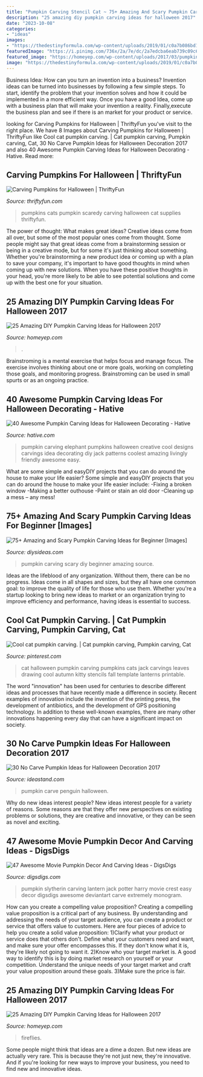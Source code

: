```yaml
---
title: "Pumpkin Carving Stencil Cat ~ 75+ Amazing And Scary Pumpkin Carving Ideas For Beginner [images]"
description: "25 amazing diy pumpkin carving ideas for halloween 2017"
date: "2023-10-08"
categories:
- "ideas"
images:
- "https://thedestinyformula.com/wp-content/uploads/2019/01/c0a7b086bd1f991ec7619e803c65f9d2.jpg"
featuredImage: "https://i.pinimg.com/736x/2a/7e/dc/2a7edcba6eab739c09c652875d8be657--cat-pumpkin-carving-pumpkin-art.jpg"
featured_image: "https://homeyep.com/wp-content/uploads/2017/03/pumpkin-carving/9-pumpkin-carving-ideas-for-halloween.jpg"
image: "https://thedestinyformula.com/wp-content/uploads/2019/01/c0a7b086bd1f991ec7619e803c65f9d2.jpg"
---
```



Business Idea: How can you turn an invention into a business?
Invention ideas can be turned into businesses by following a few simple steps. To start, identify the problem that your invention solves and how it could be implemented in a more efficient way. Once you have a good Idea, come up with a business plan that will make your invention a reality. Finally,execute the business plan and see if there is an market for your product or service.

	

		
looking for Carving Pumpkins for Halloween | ThriftyFun you've visit to the right place. We have 8 Images about Carving Pumpkins for Halloween | ThriftyFun like Cool cat pumpkin carving. | Cat pumpkin carving, Pumpkin carving, Cat, 30 No Carve Pumpkin Ideas for Halloween Decoration 2017 and also 40 Awesome Pumpkin Carving Ideas for Halloween Decorating - Hative. Read more:
		
    
## Carving Pumpkins For Halloween | ThriftyFun

<img loading=lazy src="https://img.thrfun.com/img/097/540/scaredy_cats_pumpkins_l.jpg" onerror="this.onerror=null;this.src='https://tse4.mm.bing.net/th?id=OIP.KfC_BSLgWupiFsLuUhiGdAHaJ4&amp;pid=15.1';" alt="Carving Pumpkins for Halloween | ThriftyFun">

_Source: thriftyfun.com_

>pumpkins cats pumpkin scaredy carving halloween cat supplies thriftyfun. 

	

The power of thought: What makes great ideas?
Creative ideas come from all over, but some of the most popular ones come from thought. Some people might say that great ideas come from a brainstorming session or being in a creative mode, but for some it's just thinking about something. Whether you're brainstorming a new product idea or coming up with a plan to save your company, it's important to have good thoughts in mind when coming up with new solutions. When you have these positive thoughts in your head, you're more likely to be able to see potential solutions and come up with the best one for your situation.

    
## 25 Amazing DIY Pumpkin Carving Ideas For Halloween 2017

<img loading=lazy src="https://homeyep.com/wp-content/uploads/2017/03/pumpkin-carving/16-pumpkin-carving-ideas-for-halloween.jpg" onerror="this.onerror=null;this.src='https://tse4.mm.bing.net/th?id=OIP.1bcDQ98zxhhaGp4BFVMDbgHaNK&amp;pid=15.1';" alt="25 Amazing DIY Pumpkin Carving Ideas for Halloween 2017">

_Source: homeyep.com_

>. 

	

Brainstroming is a mental exercise that helps focus and manage focus. The exercise involves thinking about one or more goals, working on completing those goals, and monitoring progress. Brainstroming can be used in small spurts or as an ongoing practice.

    
## 40 Awesome Pumpkin Carving Ideas For Halloween Decorating - Hative

<img loading=lazy src="https://hative.com/wp-content/uploads/2014/10/pumpkin-carving-ideas/25-elephant-pumpkin.jpg" onerror="this.onerror=null;this.src='https://tse2.mm.bing.net/th?id=OIP.ckNgBTfrVTNPfZ8VyDiHAQHaIh&amp;pid=15.1';" alt="40 Awesome Pumpkin Carving Ideas for Halloween Decorating - Hative">

_Source: hative.com_

>pumpkin carving elephant pumpkins halloween creative cool designs carvings idea decorating diy jack patterns coolest amazing livingly friendly awesome easy. 

	

What are some simple and easyDIY projects that you can do around the house to make your life easier?
Some simple and easyDIY projects that you can do around the house to make your life easier include: 
-Fixing a broken window 
-Making a better outhouse 
-Paint or stain an old door 
-Cleaning up a mess – any mess!

    
## 75+ Amazing And Scary Pumpkin Carving Ideas For Beginner [Images]

<img loading=lazy src="https://thedestinyformula.com/wp-content/uploads/2019/01/c0a7b086bd1f991ec7619e803c65f9d2.jpg" onerror="this.onerror=null;this.src='https://tse4.mm.bing.net/th?id=OIP.taQ9yUBQ7N-Ul7MQz9K0KwHaNJ&amp;pid=15.1';" alt="75+ Amazing and Scary Pumpkin Carving Ideas for Beginner [Images]">

_Source: diysideas.com_

>pumpkin carving scary diy beginner amazing source. 

	

Ideas are the lifeblood of any organization. Without them, there can be no progress. Ideas come in all shapes and sizes, but they all have one common goal: to improve the quality of life for those who use them. Whether you're a startup looking to bring new ideas to market or an organization trying to improve efficiency and performance, having ideas is essential to success.

    
## Cool Cat Pumpkin Carving. | Cat Pumpkin Carving, Pumpkin Carving, Cat

<img loading=lazy src="https://i.pinimg.com/736x/2a/7e/dc/2a7edcba6eab739c09c652875d8be657--cat-pumpkin-carving-pumpkin-art.jpg" onerror="this.onerror=null;this.src='https://tse2.mm.bing.net/th?id=OIP.KXRb3JfrHrlJOxb28T4fcQHaLI&amp;pid=15.1';" alt="Cool cat pumpkin carving. | Cat pumpkin carving, Pumpkin carving, Cat">

_Source: pinterest.com_

>cat halloween pumpkin carving pumpkins cats jack carvings leaves drawing cool autumn kitty stencils fall template lanterns printable. 

	

The word "innovation" has been used for centuries to describe different ideas and processes that have recently made a difference in society. Recent examples of innovation include the invention of the printing press, the development of antibiotics, and the development of GPS positioning technology. In addition to these well-known examples, there are many other innovations happening every day that can have a significant impact on society.

    
## 30 No Carve Pumpkin Ideas For Halloween Decoration 2017

<img loading=lazy src="https://ideastand.com/wp-content/uploads/2014/10/no-carve-pumpkin-ideas/11-penguin-pumpkin.jpg" onerror="this.onerror=null;this.src='https://tse4.mm.bing.net/th?id=OIP.wMhHBHLbB7E_gTUw7f8n1gHaH9&amp;pid=15.1';" alt="30 No Carve Pumpkin Ideas for Halloween Decoration 2017">

_Source: ideastand.com_

>pumpkin carve penguin halloween. 

	

Why do new ideas interest people?
New ideas interest people for a variety of reasons. Some reasons are that they offer new perspectives on existing problems or solutions, they are creative and innovative, or they can be seen as novel and exciting.

    
## 47 Awesome Movie Pumpkin Decor And Carving Ideas - DigsDigs

<img loading=lazy src="https://www.digsdigs.com/photos/2016/09/16-Slytherin-pumpkin-carving.jpg" onerror="this.onerror=null;this.src='https://tse4.mm.bing.net/th?id=OIP.swDIXd0f7ouJOlPCK1mKpAHaJ4&amp;pid=15.1';" alt="47 Awesome Movie Pumpkin Decor And Carving Ideas - DigsDigs">

_Source: digsdigs.com_

>pumpkin slytherin carving lantern jack potter harry movie crest easy decor digsdigs awesome deviantart carve extremely monogram. 

	

How can you create a compelling value proposition?
Creating a compelling value proposition is a critical part of any business. By understanding and addressing the needs of your target audience, you can create a product or service that offers value to customers. Here are four pieces of advice to help you create a solid value proposition:
1)Clarify what your product or service does that others don't. Define what your customers need and want, and make sure your offer encompasses this. If they don't know what it is, they're likely not going to want it.
2)Know who your target market is. A good way to identify this is by doing market research on yourself or your competition. Understand the unique needs of your target market and craft your value proposition around these goals.
3)Make sure the price is fair.

    
## 25 Amazing DIY Pumpkin Carving Ideas For Halloween 2017

<img loading=lazy src="https://homeyep.com/wp-content/uploads/2017/03/pumpkin-carving/9-pumpkin-carving-ideas-for-halloween.jpg" onerror="this.onerror=null;this.src='https://tse1.mm.bing.net/th?id=OIP.bKm_AMU_9KeTHEec6PW8QAHaLI&amp;pid=15.1';" alt="25 Amazing DIY Pumpkin Carving Ideas for Halloween 2017">

_Source: homeyep.com_

>fireflies. 

	

Some people might think that ideas are a dime a dozen. But new ideas are actually very rare. This is because they're not just new, they're innovative. And if you're looking for new ways to improve your business, you need to find new and innovative ideas.

